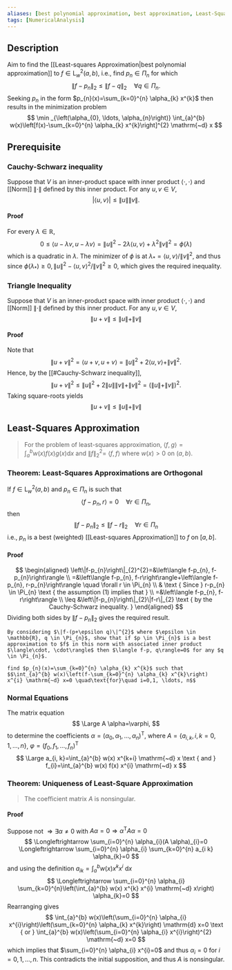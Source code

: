 ```yaml
---
aliases: [best polynomial approximation, best approximation, Least-Squares Polynomimal Approximation]
tags: [NumericalAnalysis]
---
```


## Description
Aim to find the [[Least-squares Approximation|best polynomial approximation]] to $f \in \mathrm{L}_{w}^{2}(a, b)$, i.e., find $p_{n} \in \Pi_{n}$ for which
$$
\left\|f-p_{n}\right\|_{2} \leq\|f-q\|_{2} \quad \forall q \in \Pi_{n} .
$$
Seeking $p_{n}$ in the form $p_{n}(x)=\sum_{k=0}^{n} \alpha_{k} x^{k}$ then results in the minimization problem
$$
\min _{\left(\alpha_{0}, \ldots, \alpha_{n}\right)} \int_{a}^{b} w(x)\left[f(x)-\sum_{k=0}^{n} \alpha_{k} x^{k}\right]^{2} \mathrm{~d} x
$$
## Prerequisite
### Cauchy-Schwarz inequality
Suppose that $V$ is an inner-product space with inner product $\langle\cdot, \cdot\rangle$ and [[Norm]] $\|\cdot\|$ defined by this inner product. For any $u, v \in V$,
$$
|\langle u, v\rangle| \leq\|u\|\|v\| .
$$
#### Proof
For every $\lambda \in \mathbb{R}$,
$$
0 \leq\langle u-\lambda v, u-\lambda v\rangle=\|u\|^{2}-2 \lambda\langle u, v\rangle+\lambda^{2}\|v\|^{2}=\phi(\lambda)
$$
which is a quadratic in $\lambda$. The minimizer of $\phi$ is at $\lambda_{*}=\langle u, v\rangle /\|v\|^{2}$, and thus since $\phi\left(\lambda_{*}\right) \geq 0,\|u\|^{2}-\langle u, v\rangle^{2} /\|v\|^{2} \geq 0$, which gives the required inequality.

### Triangle Inequality
Suppose that $V$ is an inner-product space with inner product $\langle\cdot, \cdot\rangle$ and [[Norm]] $\|\cdot\|$ defined by this inner product. For any $u, v \in V$,
$$
\|u+v\| \leq\|u\|+\|v\|
$$
#### Proof
Note that
$$
\|u+v\|^{2}=\langle u+v, u+v\rangle=\|u\|^{2}+2\langle u, v\rangle+\|v\|^{2} .
$$
Hence, by the [[#Cauchy-Schwarz inequality]],
$$
\|u+v\|^{2} \leq\|u\|^{2}+2\|u\|\|v\|+\|v\|^{2}=(\|u\|+\|v\|)^{2} .
$$
Taking square-roots yields
$$
\|u+v\| \leq\|u\|+\|v\|
$$

## Least-Squares Approximation
> For the problem of least-squares approximation, $\langle f, g\rangle=\int_{a}^{b} w(x) f(x) g(x) \mathrm{d} x$ and $\|f\|_{2}^{2}=$ $\langle f, f\rangle$ where $w(x)>0$ on $(a, b)$.

### Theorem: Least-Squares Approximations are Orthogonal 
If $f \in \mathrm{L}_{w}^{2}(a, b)$ and $p_{n} \in \Pi_{n}$ is such that
$$
\left\langle f-p_{n}, r\right\rangle=0 \quad \forall r \in \Pi_{n},
$$
then
$$
\left\|f-p_{n}\right\|_{2} \leq\|f-r\|_{2} \quad \forall r \in \Pi_{n}
$$
i.e., $p_{n}$ is a best (weighted) [[Least-squares Approximation]] to $f$ on $[a, b]$.

#### Proof
$$
\begin{aligned}
\left\|f-p_{n}\right\|_{2}^{2}=&\left\langle f-p_{n}, f-p_{n}\right\rangle \\
=&\left\langle f-p_{n}, f-r\right\rangle+\left\langle f-p_{n}, r-p_{n}\right\rangle \quad \forall r \in \Pi_{n} \\
& \text { Since } r-p_{n} \in \Pi_{n} \text { the assumption (1) implies that } \\
=&\left\langle f-p_{n}, f-r\right\rangle \\
\leq &\left\|f-p_{n}\right\|_{2}\|f-r\|_{2} \text { by the Cauchy-Schwarz inequality. }
\end{aligned}
$$
Dividing both sides by $\left\|f-p_{n}\right\|_{2}$ gives the required result.

```ad-note
By considering $\|f-(p+\epsilon q)\|^{2}$ where $\epsilon \in \mathbb{R}, q \in \Pi_{n}$, show that if $p \in \Pi_{n}$ is a best approximation to $f$ in this norm with associated inner product $\langle\cdot, \cdot\rangle$ then $\langle f-p, q\rangle=0$ for any $q \in \Pi_{n}$.
```

```ad-remark
find $p_{n}(x)=\sum_{k=0}^{n} \alpha_{k} x^{k}$ such that
$$\int_{a}^{b} w(x)\left(f-\sum_{k=0}^{n} \alpha_{k} x^{k}\right) x^{i} \mathrm{~d} x=0 \quad\text{for}\quad i=0,1, \ldots, n$$
```
### Normal Equations
The matrix equation
$$
\Large
A \alpha=\varphi,
$$
to determine the coefficients $\alpha=\left(\alpha_{0}, \alpha_{1}, \ldots, \alpha_{n}\right)^{\mathrm{T}}$, where $A=\left\{a_{i, k}, i, k=0,1, \ldots, n\right\}$, $\varphi=\left(f_{0}, f_{1}, \ldots, f_{n}\right)^{\mathrm{T}}$
$$
\Large
a_{i, k}=\int_{a}^{b} w(x) x^{k+i} \mathrm{~d} x \text { and } f_{i}=\int_{a}^{b} w(x) f(x) x^{i} \mathrm{~d} x
$$

### Theorem: Uniqueness of Least-Square Approximation
>The coefficient matrix $A$ is nonsingular.
#### Proof
Suppose not $\Longrightarrow \exists \alpha \neq 0$ with $A \alpha=0 \Longrightarrow \alpha^{\mathrm{T}} A \alpha=0$
$$
\Longleftrightarrow \sum_{i=0}^{n} \alpha_{i}(A \alpha)_{i}=0 \Longleftrightarrow \sum_{i=0}^{n} \alpha_{i} \sum_{k=0}^{n} a_{i k} \alpha_{k}=0
$$
and using the definition $a_{i k}=\int_{a}^{b} w(x) x^{k} x^{i} \mathrm{~d} x$
$$
\Longleftrightarrow \sum_{i=0}^{n} \alpha_{i} \sum_{k=0}^{n}\left(\int_{a}^{b} w(x) x^{k} x^{i} \mathrm{~d} x\right) \alpha_{k}=0
$$
Rearranging gives
$$
\int_{a}^{b} w(x)\left(\sum_{i=0}^{n} \alpha_{i} x^{i}\right)\left(\sum_{k=0}^{n} \alpha_{k} x^{k}\right) \mathrm{d} x=0 \text { or } \int_{a}^{b} w(x)\left(\sum_{i=0}^{n} \alpha_{i} x^{i}\right)^{2} \mathrm{~d} x=0
$$
which implies that $\sum_{i=0}^{n} \alpha_{i} x^{i}=0$ and thus $\alpha_{i}=0$ for $i=0,1, \ldots, n$. This contradicts the initial supposition, and thus $A$ is nonsingular.